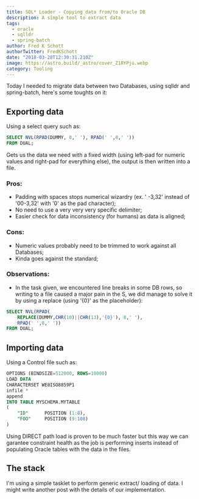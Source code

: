 ```yaml
---
title: SQL* Loader - Copying data from/to Oracle DB
description: A simple tool to extract data 
tags:
  - oracle
  - sqlldr
  - spring-batch
author: Fred K Schott
authorTwitter: FredKSchott
date: "2018-03-28T12:30:31.210Z"
image: https://astro.build/_astro/cover_Z1RYPju.webp
category: Tooling
---
```

Today I needed to migrate data between two Databases, using sqlldr and spring-batch, here's some toughts on it:

## Exporting data

Using a select query such as:
```sql
SELECT NVL(RPAD(DUMMY, 8,' '), RPAD(' ',8,' '))
FROM DUAL;
```
Gets us the data we need with a fixed width (using left-pad for numeric values and right-pad for everything else), the output is then written into a file.

### Pros:
* Padding with spaces stops numerical wizardry (ex. '  -3,32' instead of '00-3,32' with '0' as the pad character);
* No need to use a very very very specific delimiter;
* Easier check for data inconsistency (for humans) as data is aligned;

### Cons:
* Numeric values probably need to be trimmed to work against all Databases;
* Kinda goes against the standard;

### Observations:
* In the task given, we encountered line breaks in some DB rows, so writing to a file caused a major pain in the S, we did manage to solve it by using a replace (using '{0}' as the placeholder):

```sql
SELECT NVL(RPAD(
    REPLACE(DUMMY,CHR(10)||CHR(13),'{0}'), 8,' '),
    RPAD(' ',8,' '))
FROM DUAL;
```

## Importing data

Using a Control file such as:
```sql
OPTIONS (BINDSIZE=512000, ROWS=10000)
LOAD DATA
CHARACTERSET WE8ISO8859P1
infile *
append
INTO TABLE MYSCHEMA.MYTABLE
(	
    "ID"      POSITION (1:8),
    "FOO"     POSITION (9:108)
)
```

Using DIRECT path load is proven to be much faster but this way we can garantee constraint health as the job is performing inserts instead of populating Oracle tables with the data in the files.

## The stack
I'm using a simple tasklet to perform generic extract/ loading of data. I might write another post with the details of our implementation.
